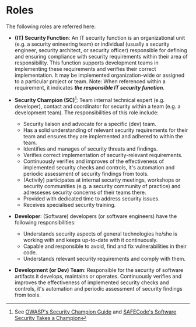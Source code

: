 # Roles

The following roles are referred here:

- **(IT) Security Function**: An IT security function is an organizational unit (e.g. a security enineering team) or individual (usually a security engineer, security architect, or security officer) responsible for defining and ensuring compliance with security requirements within their area of responsibility. This function supports development teams in implementing these requirements and verifies their correct implementation. It may be implemented organization-wide or assigned to a particular project or team. Note: When referenced within a requirement, it indicates ***the responsible IT security function***.
- **Security Champion (SC)**[^1]: Team internal technical expert (e.g. developer), contact and coordinator for security within a team (e.g. a development team). The responsibilities of this role include:
     - Security liaison and advocate for a specific (dev) team.
     - Has a solid understanding of relevant security requirements for their team and ensures they are implemented and adhered to within the team.
     - Identifies and manages of security threats and findings.
     - Verifies correct implementation of security-relevant requirements.
     - Continuously verifies and improves of the effectiveness of implemented security checks and controls, it's automation and periodic assessment of security findings from tools.
     - (Activily) participates at internal security meetings, workshops or security communities (e.g. a security community of practice) and adresseses security concerns of their teams there.
     - Provided with dedicated time to address security issues.
     - Receives specialised security training.

- **Developer**: (Software) developers (or software engineers) have the following responsibilities: 
     - Understands security aspects of general technologies he/she is working with and keeps up-to-date with it continuously.
     - Capable and responsible to avoid, find and fix vulnerabilities in their code.
     - Understands relevant security requirements and comply with them.
- **Development (or Dev) Team**: Responsible for the security of software artifacts it develops, maintains or operates. Continuously verifies and improves the effectiveness of implemented security checks and controls, it's automation and periodic assessment of security findings from tools.

[^1]: See [OWASP's Security Champion Guide](https://owasp.org/www-project-security-champions-guidebook/) and [SAFECode's Software Security Takes a Champion](http://safecode.org/wp-content/uploads/2019/02/Security-Champions-2019-.pdf)
